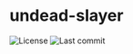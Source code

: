 # undead-slayer

![License](https://img.shields.io/github/license/purestupid/adev-e-commerce?style=for-the-badge)
![Last commit](https://img.shields.io/github/last-commit/purestupid/adev-e-commerce?style=for-the-badge)
